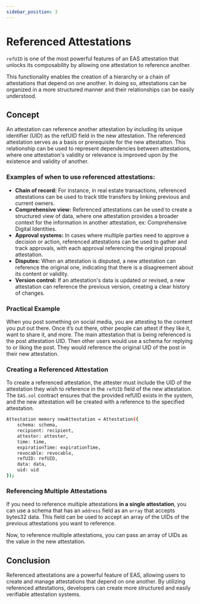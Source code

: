 ```yaml
---
sidebar_position: 3
---
```


# Referenced Attestations
`refUID` is one of the most powerful features of an EAS attestation that unlocks its composability by allowing one attestation to reference another.

This functionality enables the creation of a hierarchy or a chain of attestations that depend on one another. In doing so, attestations can be organized in a more structured manner and their relationships can be easily understood.

## Concept
An attestation can reference another attestation by including its unique identifier (UID) as the refUID field in the new attestation. The referenced attestation serves as a basis or prerequisite for the new attestation. This relationship can be used to represent dependencies between attestations, where one attestation's validity or relevance is improved upon by the existence and validity of another.

### Examples of when to use referenced attestations:
- **Chain of record:** For instance, in real estate transactions, referenced attestations can be used to track title transfers by linking previous and current owners.
- **Comprehensive view:** Referenced attestations can be used to create a structured view of data, where one attestation provides a broader context for the information in another attestation, ex: Comprehensive Digital Identities.
- **Approval systems:** In cases where multiple parties need to approve a decision or action, referenced attestations can be used to gather and track approvals, with each approval referencing the original proposal attestation.
- **Disputes:** When an attestation is disputed, a new attestation can reference the original one, indicating that there is a disagreement about its content or validity.
- **Version control:** If an attestation's data is updated or revised, a new attestation can reference the previous version, creating a clear history of changes.

### Practical Example
When you post something on social media, you are attesting to the content you put out there. Once it’s out there, other people can attest if they like it, want to share it, and more. The main attestation that is being referenced is the post attestation UID. Then other users would use a schema for replying to or liking the post. They would reference the original UID of the post in their new attestation. 

### Creating a Referenced Attestation
To create a referenced attestation, the attester must include the UID of the attestation they wish to reference in the `refUID` field of the new attestation. The `EAS.sol` contract ensures that the provided refUID exists in the system, and the new attestation will be created with a reference to the specified attestation.

```bash solidity
Attestation memory newAttestation = Attestation({
    schema: schema,
    recipient: recipient,
    attester: attester,
    time: time,
    expirationTime: expirationTime,
    revocable: revocable,
    refUID: refUID,
    data: data,
    uid: uid
});
```
### Referencing Multiple Attestations
If you need to reference multiple attestations **in a single attestation**, you can use a schema that has an `address` field as an `array` that accepts bytes32 data. This field can be used to accept an array of the UIDs of the previous attestations you want to reference.

Now, to reference multiple attestations, you can pass an array of UIDs as the value in the new attestation.

## Conclusion
Referenced attestations are a powerful feature of EAS, allowing users to create and manage attestations that depend on one another. By utilizing referenced attestations, developers can create more structured and easily verifiable attestation systems.